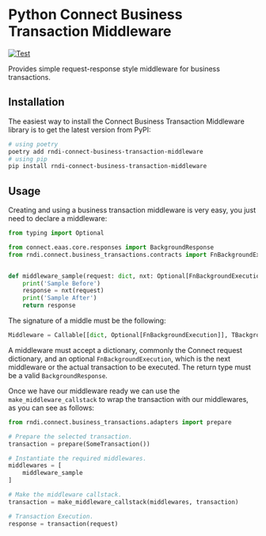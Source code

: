 # Python Connect Business Transaction Middleware

[![Test](https://github.com/othercodes/python-connect-business-transaction-middleware/actions/workflows/test.yml/badge.svg)](https://github.com/othercodes/python-connect-business-transaction-middleware/actions/workflows/test.yml)

Provides simple request-response style middleware for business transactions.

## Installation

The easiest way to install the Connect Business Transaction Middleware library is to get the latest version from PyPI:

```bash
# using poetry
poetry add rndi-connect-business-transaction-middleware
# using pip
pip install rndi-connect-business-transaction-middleware
```

## Usage

Creating and using a business transaction middleware is very easy, you just need to declare a middleware:

```python
from typing import Optional

from connect.eaas.core.responses import BackgroundResponse
from rndi.connect.business_transactions.contracts import FnBackgroundExecution


def middleware_sample(request: dict, nxt: Optional[FnBackgroundExecution] = None) -> BackgroundResponse:
    print('Sample Before')
    response = nxt(request)
    print('Sample After')
    return response
```

The signature of a middle must be the following:

```python
Middleware = Callable[[dict, Optional[FnBackgroundExecution]], TBackgroundResponse]
```

A middleware must accept a dictionary, commonly the Connect request dictionary, and an optional `FnBackgroundExecution`,
which is the next middleware or the actual transaction to be executed. The return type must be a valid
`BackgroundResponse`.

Once we have our middleware ready we can use the `make_middleware_callstack` to wrap the transaction with our
middlewares, as you can see as follows:

```python
from rndi.connect.business_transactions.adapters import prepare

# Prepare the selected transaction.
transaction = prepare(SomeTransaction())

# Instantiate the required middlewares.
middlewares = [
    middleware_sample
]

# Make the middleware callstack.
transaction = make_middleware_callstack(middlewares, transaction)

# Transaction Execution.
response = transaction(request)
```
